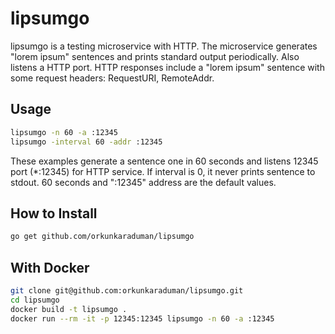 # lipsumgo

lipsumgo is a testing microservice with HTTP. The microservice generates "lorem ipsum" sentences and
prints standard output periodically. Also listens a HTTP port. HTTP responses include
a "lorem ipsum" sentence with some request headers: RequestURI, RemoteAddr.

## Usage

```sh
lipsumgo -n 60 -a :12345
lipsumgo -interval 60 -addr :12345
```

These examples generate a sentence one in 60 seconds and listens 12345 port (*:12345) for HTTP service.
If interval is 0, it never prints sentence to stdout. 60 seconds and ":12345" address are the default values.

## How to Install

```sh
go get github.com/orkunkaraduman/lipsumgo
```

## With Docker

```sh
git clone git@github.com:orkunkaraduman/lipsumgo.git
cd lipsumgo
docker build -t lipsumgo .
docker run --rm -it -p 12345:12345 lipsumgo -n 60 -a :12345
```
